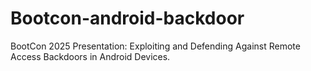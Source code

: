 # Bootcon-android-backdoor
BootCon 2025 Presentation: Exploiting and Defending Against Remote Access Backdoors in Android Devices.

